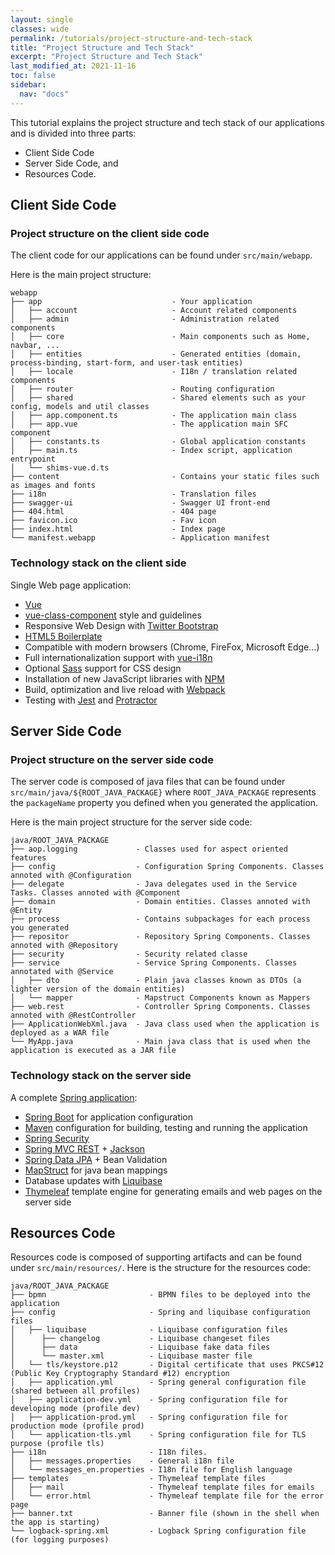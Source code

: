 ```yaml
---
layout: single
classes: wide
permalink: /tutorials/project-structure-and-tech-stack
title: "Project Structure and Tech Stack"
excerpt: "Project Structure and Tech Stack"
last_modified_at: 2021-11-16
toc: false
sidebar:
  nav: "docs"
---
```


This tutorial explains the project structure and tech stack of our applications and is divided into three parts:
- Client Side Code
- Server Side Code, and 
- Resources Code.

## Client Side Code

### Project structure on the client side code

The client code for our applications can be found under `src/main/webapp`.

Here is the main project structure:

```plaintext
webapp
├── app                             - Your application
│   ├── account                     - Account related components
│   ├── admin                       - Administration related components
│   ├── core                        - Main components such as Home, navbar, ...
│   ├── entities                    - Generated entities (domain, process-binding, start-form, and user-task entities)
│   ├── locale                      - I18n / translation related components
│   ├── router                      - Routing configuration
│   ├── shared                      - Shared elements such as your config, models and util classes
│   ├── app.component.ts            - The application main class
│   ├── app.vue                     - The application main SFC component
│   ├── constants.ts                - Global application constants
│   ├── main.ts                     - Index script, application entrypoint
│   └── shims-vue.d.ts
├── content                         - Contains your static files such as images and fonts
├── i18n                            - Translation files
├── swagger-ui                      - Swagger UI front-end
├── 404.html                        - 404 page
├── favicon.ico                     - Fav icon
├── index.html                      - Index page
└── manifest.webapp                 - Application manifest
```

### Technology stack on the client side

Single Web page application:

*   [Vue](https://vuejs.org/)
*   [vue-class-component](https://github.com/vuejs/vue-class-component) style and guidelines
*   Responsive Web Design with [Twitter Bootstrap](http://getbootstrap.com/)
*   [HTML5 Boilerplate](http://html5boilerplate.com/)
*   Compatible with modern browsers (Chrome, FireFox, Microsoft Edge...)
*   Full internationalization support with [vue-i18n](https://kazupon.github.io/vue-i18n/)
*   Optional [Sass](https://www.npmjs.com/package/node-sass) support for CSS design
*   Installation of new JavaScript libraries with [NPM](https://www.npmjs.com/get-npm)
*   Build, optimization and live reload with [Webpack](https://webpack.js.org/)
*   Testing with [Jest](https://facebook.github.io/jest/) and [Protractor](http://www.protractortest.org)


## Server Side Code

### Project structure on the server side code

The server code is composed of java files that can be found under `src/main/java/${ROOT_JAVA_PACKAGE}` where `ROOT_JAVA_PACKAGE` represents the `packageName` property you defined when you generated the application.

Here is the main project structure for the server side code:

```plaintext
java/ROOT_JAVA_PACKAGE
├── aop.logging             - Classes used for aspect oriented features
├── config                  - Configuration Spring Components. Classes annoted with @Configuration
├── delegate                - Java delegates used in the Service Tasks. Classes annoted with @Component
├── domain                  - Domain entities. Classes annoted with @Entity
├── process                 - Contains subpackages for each process you generated
├── repositor               - Repository Spring Components. Classes annoted with @Repository
├── security                - Security related classe
├── service                 - Service Spring Components. Classes annotated with @Service
│   ├── dto                 - Plain java classes known as DTOs (a lighter version of the domain entities)
│   └── mapper              - Mapstruct Components known as Mappers
├── web.rest                - Controller Spring Components. Classes annoted with @RestController
├── ApplicationWebXml.java  - Java class used when the application is deployed as a WAR file
└── MyApp.java              - Main java class that is used when the application is executed as a JAR file
```

### Technology stack on the server side

A complete [Spring application](http://spring.io/):

*   [Spring Boot](http://projects.spring.io/spring-boot/) for application configuration
*   [Maven](http://maven.apache.org/) configuration for building, testing and running the application
*   [Spring Security](http://docs.spring.io/spring-security/site/index.html)
*   [Spring MVC REST](http://spring.io/guides/gs/rest-service/) + [Jackson](https://github.com/FasterXML/jackson)
*   [Spring Data JPA](http://projects.spring.io/spring-data-jpa/) + Bean Validation
*   [MapStruct](https://mapstruct.org/) for java bean mappings
*   Database updates with [Liquibase](http://www.liquibase.org/)
*   [Thymeleaf](http://www.thymeleaf.org/) template engine for generating emails and web pages on the server side


## Resources Code

Resources code is composed of supporting artifacts and can be found under `src/main/resources/`. 
Here is the structure for the resources code:

```plaintext
java/ROOT_JAVA_PACKAGE
├── bpmn                       - BPMN files to be deployed into the application
├── config                     - Spring and liquibase configuration files
│   ├── liquibase              - Liquibase configuration files 
│      ├── changelog           - Liquibase changeset files
│      ├── data                - Liquibase fake data files
│      └── master.xml          - Liquibase master file
│   └── tls/keystore.p12       - Digital certificate that uses PKCS#12 (Public Key Cryptography Standard #12) encryption
│   ├── application.yml        - Spring general configuration file (shared between all profiles)
│   ├── application-dev.yml    - Spring configuration file for developing mode (profile dev)
│   ├── application-prod.yml   - Spring configuration file for production mode (profile prod)
│   └── application-tls.yml    - Spring configuration file for TLS purpose (profile tls)
├── i18n                       - I18n files.
│   ├── messages.properties    - General i18n file
│   └── messages_en.properties - I18n file for English language
├── templates                  - Thymeleaf template files
│   ├── mail                   - Thymeleaf template files for emails
│   └── error.html             - Thymeleaf template file for the error page
├── banner.txt                 - Banner file (shown in the shell when the app is starting)
└── logback-spring.xml         - Logback Spring configuration file (for logging purposes)
```